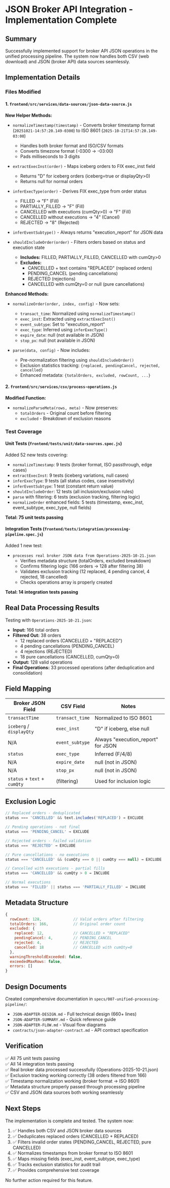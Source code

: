 # JSON Broker API Integration - Implementation Complete

## Summary

Successfully implemented support for broker API JSON operations in the unified processing pipeline. The system now handles both CSV (web download) and JSON (broker API) data sources seamlessly.

## Implementation Details

### Files Modified

#### 1. `frontend/src/services/data-sources/json-data-source.js`

**New Helper Methods:**
- `normalizeTimestamp(timestamp)` - Converts broker timestamp format (`20251021-14:57:20.149-0300`) to ISO 8601 (`2025-10-21T14:57:20.149-03:00`)
  - Handles both broker format and ISO/CSV formats
  - Converts timezone format (-0300 → -03:00)
  - Pads milliseconds to 3 digits
  
- `extractExecInst(order)` - Maps iceberg orders to FIX exec_inst field
  - Returns "D" for iceberg orders (iceberg=true or displayQty>0)
  - Returns null for normal orders
  
- `inferExecType(order)` - Derives FIX exec_type from order status
  - FILLED → "F" (Fill)
  - PARTIALLY_FILLED → "F" (Fill)
  - CANCELLED with executions (cumQty>0) → "F" (Fill)
  - CANCELLED without executions → "4" (Cancel)
  - REJECTED → "8" (Rejected)
  
- `inferEventSubtype()` - Always returns "execution_report" for JSON data
  
- `shouldIncludeOrder(order)` - Filters orders based on status and execution state
  - **Includes:** FILLED, PARTIALLY_FILLED, CANCELLED with cumQty>0
  - **Excludes:** 
    - CANCELLED + text contains "REPLACED" (replaced orders)
    - PENDING_CANCEL (pending cancellations)
    - REJECTED (rejections)
    - CANCELLED with cumQty=0 or null (pure cancellations)

**Enhanced Methods:**
- `normalizeOrder(order, index, config)` - Now sets:
  - `transact_time`: Normalized using `normalizeTimestamp()`
  - `exec_inst`: Extracted using `extractExecInst()`
  - `event_subtype`: Set to "execution_report"
  - `exec_type`: Inferred using `inferExecType()`
  - `expire_date`: null (not available in JSON)
  - `stop_px`: null (not available in JSON)
  
- `parse(data, config)` - Now includes:
  - Pre-normalization filtering using `shouldIncludeOrder()`
  - Exclusion statistics tracking: `{replaced, pendingCancel, rejected, cancelled}`
  - Enhanced metadata: `{totalOrders, excluded, rowCount, ...}`

#### 2. `frontend/src/services/csv/process-operations.js`

**Modified Function:**
- `normalizeParseMeta(rows, meta)` - Now preserves:
  - `totalOrders` - Original count before filtering
  - `excluded` - Breakdown of exclusion reasons

### Test Coverage

#### Unit Tests (`frontend/tests/unit/data-sources.spec.js`)
Added 52 new tests covering:
- `normalizeTimestamp`: 9 tests (broker format, ISO passthrough, edge cases)
- `extractExecInst`: 9 tests (iceberg variations, null cases)
- `inferExecType`: 9 tests (all status codes, case insensitivity)
- `inferEventSubtype`: 1 test (constant return value)
- `shouldIncludeOrder`: 12 tests (all inclusion/exclusion rules)
- `parse` with filtering: 6 tests (exclusion tracking, filtering logic)
- `normalizeOrder` enhanced fields: 5 tests (timestamp, exec_inst, event_subtype, exec_type, null fields)

**Total: 75 unit tests passing**

#### Integration Tests (`frontend/tests/integration/processing-pipeline.spec.js`)
Added 1 new test:
- `processes real broker JSON data from Operations-2025-10-21.json`
  - Verifies metadata structure (totalOrders, excluded breakdown)
  - Confirms filtering logic (166 orders → 128 after filtering 38)
  - Validates exclusion tracking (12 replaced, 4 pending cancel, 4 rejected, 18 cancelled)
  - Checks operations array is properly created

**Total: 14 integration tests passing**

## Real Data Processing Results

Testing with `Operations-2025-10-21.json`:
- **Input:** 166 total orders
- **Filtered Out:** 38 orders
  - 12 replaced orders (CANCELLED + "REPLACED")
  - 4 pending cancellations (PENDING_CANCEL)
  - 4 rejections (REJECTED)
  - 18 pure cancellations (CANCELLED, cumQty=0)
- **Output:** 128 valid operations
- **Final Operations:** 33 processed operations (after deduplication and consolidation)

## Field Mapping

| Broker JSON Field | CSV Field | Notes |
|------------------|-----------|-------|
| `transactTime` | `transact_time` | Normalized to ISO 8601 |
| `iceberg` / `displayQty` | `exec_inst` | "D" if iceberg, else null |
| N/A | `event_subtype` | Always "execution_report" for JSON |
| `status` | `exec_type` | Inferred (F/4/8) |
| N/A | `expire_date` | null (not in JSON) |
| N/A | `stop_px` | null (not in JSON) |
| `status` + `text` + `cumQty` | (filtering) | Used for inclusion logic |

## Exclusion Logic

```javascript
// Replaced orders - deduplicated
status === 'CANCELLED' && text.includes('REPLACED') → EXCLUDE

// Pending operations - not final
status === 'PENDING_CANCEL' → EXCLUDE

// Rejected orders - failed validation
status === 'REJECTED' → EXCLUDE

// Pure cancellations - no executions
status === 'CANCELLED' && (cumQty === 0 || cumQty === null) → EXCLUDE

// Cancelled with executions - partial fills
status === 'CANCELLED' && cumQty > 0 → INCLUDE

// Normal executions
status === 'FILLED' || status === 'PARTIALLY_FILLED' → INCLUDE
```

## Metadata Structure

```javascript
{
  rowCount: 128,              // Valid orders after filtering
  totalOrders: 166,           // Original order count
  excluded: {
    replaced: 12,             // CANCELLED + "REPLACED"
    pendingCancel: 4,         // PENDING_CANCEL
    rejected: 4,              // REJECTED
    cancelled: 18             // CANCELLED with cumQty=0
  },
  warningThresholdExceeded: false,
  exceededMaxRows: false,
  errors: []
}
```

## Design Documents

Created comprehensive documentation in `specs/007-unified-processing-pipeline/`:
- `JSON-ADAPTER-DESIGN.md` - Full technical design (660+ lines)
- `JSON-ADAPTER-SUMMARY.md` - Quick reference guide
- `JSON-ADAPTER-FLOW.md` - Visual flow diagrams
- `contracts/json-adapter-contract.md` - API contract specification

## Verification

✅ All 75 unit tests passing  
✅ All 14 integration tests passing  
✅ Real broker data processed successfully (Operations-2025-10-21.json)  
✅ Exclusion tracking working correctly (38 orders filtered from 166)  
✅ Timestamp normalization working (broker format → ISO 8601)  
✅ Metadata structure properly passed through processing pipeline  
✅ CSV and JSON data sources both working seamlessly  

## Next Steps

The implementation is complete and tested. The system now:
1. ✅ Handles both CSV and JSON broker data sources
2. ✅ Deduplicates replaced orders (CANCELLED + REPLACED)
3. ✅ Filters invalid order states (PENDING_CANCEL, REJECTED, pure CANCELLED)
4. ✅ Normalizes timestamps from broker format to ISO 8601
5. ✅ Maps missing fields (exec_inst, event_subtype, exec_type)
6. ✅ Tracks exclusion statistics for audit trail
7. ✅ Provides comprehensive test coverage

No further action required for this feature.
